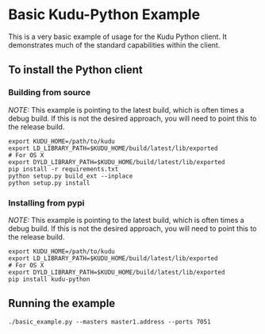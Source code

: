 <!---
Licensed under the Apache License, Version 2.0 (the "License");
you may not use this file except in compliance with the License.
You may obtain a copy of the License at

    http://www.apache.org/licenses/LICENSE-2.0

Unless required by applicable law or agreed to in writing, software
distributed under the License is distributed on an "AS IS" BASIS,
WITHOUT WARRANTIES OR CONDITIONS OF ANY KIND, either express or implied.
See the License for the specific language governing permissions and
limitations under the License.
-->

# Basic Kudu-Python Example
This is a very basic example of usage for the Kudu Python client.
It demonstrates much of the standard capabilities within the client.

## To install the Python client

### Building from source
_NOTE:_ This example is pointing to the latest build, which is often
times a debug build. If this is not the desired approach, you will
need to point this to the release build.
```
export KUDU_HOME=/path/to/kudu
export LD_LIBRARY_PATH=$KUDU_HOME/build/latest/lib/exported
# For OS X
export DYLD_LIBRARY_PATH=$KUDU_HOME/build/latest/lib/exported
pip install -r requirements.txt
python setup.py build_ext --inplace
python setup.py install
```

### Installing from pypi
_NOTE:_ This example is pointing to the latest build, which is often
times a debug build. If this is not the desired approach, you will
need to point this to the release build.
```
export KUDU_HOME=/path/to/kudu
export LD_LIBRARY_PATH=$KUDU_HOME/build/latest/lib/exported
# For OS X
export DYLD_LIBRARY_PATH=$KUDU_HOME/build/latest/lib/exported
pip install kudu-python
```

## Running the example

```
./basic_example.py --masters master1.address --ports 7051
```
